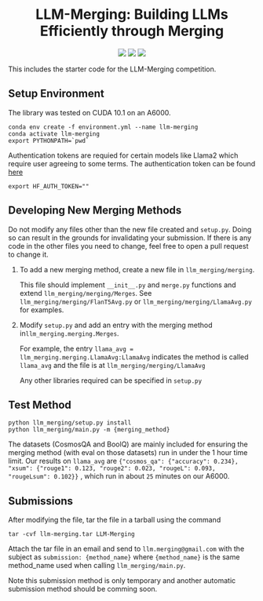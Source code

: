 <div align="center">


<h1>LLM-Merging: Building LLMs Efficiently through Merging </h1>

[![](https://img.shields.io/badge/Documentation-online-green)](https://llm-merging.readthedocs.io)
[![](https://img.shields.io/badge/Website-online-green)](https://llm-merging.github.io)
[![](https://img.shields.io/badge/License-MIT-blue)](#License)
</div>

This includes the starter code for the LLM-Merging competition. 

## Setup Environment 

The library was tested on CUDA 10.1 on an A6000. 

```
conda env create -f environment.yml --name llm-merging
conda activate llm-merging 
export PYTHONPATH=`pwd`
```

Authentication tokens are requied for certain models like Llama2 which require user agreeing to some terms. 
The authentication token can be found [here](https://huggingface.co/settings/tokens)

```
export HF_AUTH_TOKEN=""
```

## Developing New Merging Methods 

Do not modify any files other than the new file created and `setup.py`. Doing so can result in the grounds for invalidating your submission. If there is any code in the other files you need to change, feel free to open a pull request to change it. 

1. To add a new merging method, create a new file in `llm_merging/merging`. 

    This file should implement `__init__.py` and `merge.py` functions and extend `llm_merging/merging/Merges`. 
    See `llm_merging/merging/FlanT5Avg.py` or `llm_merging/merging/LlamaAvg.py` for examples.  

2. Modify `setup.py` and add an entry with the merging method in`llm_merging.merging.Merges`. 
   
   For example, the entry `llama_avg = llm_merging.merging.LlamaAvg:LlamaAvg` indicates the method is called `llama_avg` and the file is at `llm_merging/merging/LlamaAvg` 

    Any other libraries required can be specified in `setup.py`

## Test Method 

```
python llm_merging/setup.py install 
python llm_merging/main.py -m {merging_method}
```

The datasets (CosmosQA and BoolQ) are mainly included for ensuring the merging method (with eval on those datasets) run in under the 1 hour time limit. 
Our results on `llama_avg` are `{"cosmos_qa": {"accuracy": 0.234}, "xsum": {"rouge1": 0.123, "rouge2": 0.023, "rougeL": 0.093, "rougeLsum": 0.102}}` , which run in about `25` minutes on our A6000. 


## Submissions


After modifying the file, tar the file in a tarball using the command 

```
tar -cvf llm-merging.tar LLM-Merging
``` 

Attach the tar file in an email and send to `llm.merging@gmail.com` with the subject as `submission: {method_name}` where `{method_name}` is the same method_name used when calling `llm_merging/main.py`.

Note this submission method is only temporary and another automatic submission method should be comming soon. 